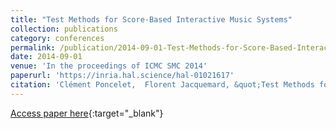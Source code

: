 ```yaml
---
title: "Test Methods for Score-Based Interactive Music Systems"
collection: publications
category: conferences
permalink: /publication/2014-09-01-Test-Methods-for-Score-Based-Interactive-Music-Systems
date: 2014-09-01
venue: 'In the proceedings of ICMC SMC 2014'
paperurl: 'https://inria.hal.science/hal-01021617'
citation: 'Clément Poncelet,  Florent Jacquemard, &quot;Test Methods for Score-Based Interactive Music Systems&quot; In the proceedings of ICMC SMC 2014, 2014.'
---
```

[Access paper here](https://inria.hal.science/hal-01021617){:target="_blank"}
